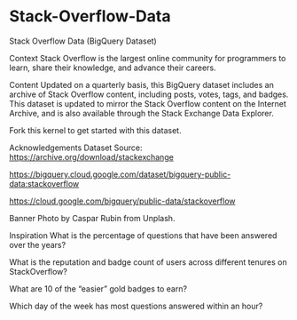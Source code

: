 # Stack-Overflow-Data
Stack Overflow Data (BigQuery Dataset)

Context
Stack Overflow is the largest online community for programmers to learn, share their knowledge, and advance their careers.

Content
Updated on a quarterly basis, this BigQuery dataset includes an archive of Stack Overflow content, including posts, votes, tags, and badges. This dataset is updated to mirror the Stack Overflow content on the Internet Archive, and is also available through the Stack Exchange Data Explorer.

Fork this kernel to get started with this dataset.

Acknowledgements
Dataset Source: https://archive.org/download/stackexchange

https://bigquery.cloud.google.com/dataset/bigquery-public-data:stackoverflow

https://cloud.google.com/bigquery/public-data/stackoverflow

Banner Photo by Caspar Rubin from Unplash.

Inspiration
What is the percentage of questions that have been answered over the years?

What is the reputation and badge count of users across different tenures on StackOverflow?

What are 10 of the “easier” gold badges to earn?

Which day of the week has most questions answered within an hour?
